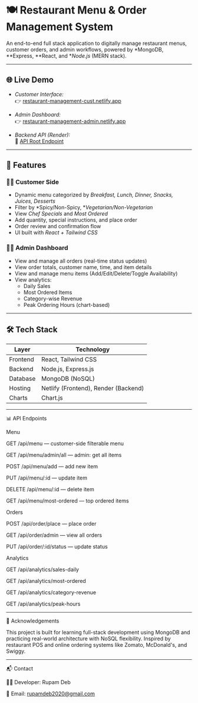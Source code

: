 # 🍽 Restaurant Menu & Order Management System

An end-to-end full stack application to digitally manage restaurant menus, customer orders, and admin workflows, powered by *MongoDB, **Express, **React, and **Node.js* (MERN stack).

---

## 🌐 Live Demo

- *Customer Interface:*  
  👉 [restaurant-management-cust.netlify.app](https://restaurant-management-cust.netlify.app/)

- *Admin Dashboard:*  
  👉 [restaurant-management-admin.netlify.app](https://restaurant-management-admin.netlify.app/)

- *Backend API (Render):*  
  🔗 [API Root Endpoint](https://restaurant-management-backend-tw4c.onrender.com)

---

## 🚀 Features

### 👨‍🍳 Customer Side
- Dynamic menu categorized by *Breakfast, Lunch, Dinner, Snacks, Juices, Desserts*
- Filter by *Spicy/Non-Spicy, **Vegetarian/Non-Vegetarian*
- View *Chef Specials* and *Most Ordered*
- Add quantity, special instructions, and place order
- Order review and confirmation flow
- UI built with *React + Tailwind CSS*

### 🧑‍💼 Admin Dashboard
- View and manage all orders (real-time status updates)
- View order totals, customer name, time, and item details
- View and manage menu items (Add/Edit/Delete/Toggle Availability)
- View analytics:
  - Daily Sales
  - Most Ordered Items
  - Category-wise Revenue
  - Peak Ordering Hours (chart-based)

---

## 🛠 Tech Stack

| Layer     | Technology                       |
|-----------|----------------------------------|
| Frontend  | React, Tailwind CSS              |
| Backend   | Node.js, Express.js              |
| Database  | MongoDB (NoSQL)                  |
| Hosting   | Netlify (Frontend), Render (Backend) |
| Charts    | Chart.js                         |

---




📊 API Endpoints

Menu

GET /api/menu — customer-side filterable menu

GET /api/menu/admin/all — admin: get all items

POST /api/menu/add — add new item

PUT /api/menu/:id — update item

DELETE /api/menu/:id — delete item

GET /api/menu/most-ordered — top ordered items


Orders

POST /api/order/place — place order

GET /api/order/admin — view all orders

PUT /api/order/:id/status — update status


Analytics

GET /api/analytics/sales-daily

GET /api/analytics/most-ordered

GET /api/analytics/category-revenue

GET /api/analytics/peak-hours

---

🙌 Acknowledgements

This project is built for learning full-stack development using MongoDB and practicing real-world architecture with NoSQL flexibility.
Inspired by restaurant POS and online ordering systems like Zomato, McDonald's, and Swiggy.


---

📬 Contact

👨‍💻 Developer: Rupam Deb

📧 Email: rupamdeb2020@gmail.com
